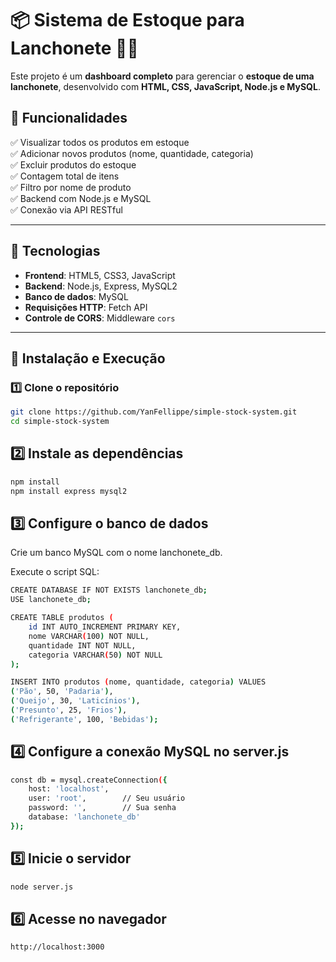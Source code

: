 # 📦 Sistema de Estoque para Lanchonete 🥪🍹

Este projeto é um **dashboard completo** para gerenciar o **estoque de uma lanchonete**, desenvolvido com **HTML, CSS, JavaScript, Node.js e MySQL**.  

## 🌟 Funcionalidades
✅ Visualizar todos os produtos em estoque  
✅ Adicionar novos produtos (nome, quantidade, categoria)  
✅ Excluir produtos do estoque  
✅ Contagem total de itens  
✅ Filtro por nome de produto  
✅ Backend com Node.js e MySQL  
✅ Conexão via API RESTful  

---

## 🔧 Tecnologias
- **Frontend**: HTML5, CSS3, JavaScript
- **Backend**: Node.js, Express, MySQL2
- **Banco de dados**: MySQL
- **Requisições HTTP**: Fetch API
- **Controle de CORS**: Middleware `cors`

---

## 🚀 Instalação e Execução

### 1️⃣ Clone o repositório
```bash
git clone https://github.com/YanFellippe/simple-stock-system.git
cd simple-stock-system
```

## 2️⃣ Instale as dependências
```bash
npm install
npm install express mysql2
```

## 3️⃣ Configure o banco de dados
Crie um banco MySQL com o nome lanchonete_db.

Execute o script SQL:
```bash
CREATE DATABASE IF NOT EXISTS lanchonete_db;
USE lanchonete_db;

CREATE TABLE produtos (
    id INT AUTO_INCREMENT PRIMARY KEY,
    nome VARCHAR(100) NOT NULL,
    quantidade INT NOT NULL,
    categoria VARCHAR(50) NOT NULL
);

INSERT INTO produtos (nome, quantidade, categoria) VALUES
('Pão', 50, 'Padaria'),
('Queijo', 30, 'Laticínios'),
('Presunto', 25, 'Frios'),
('Refrigerante', 100, 'Bebidas');
```

## 4️⃣ Configure a conexão MySQL no server.js
```bash
const db = mysql.createConnection({
    host: 'localhost',
    user: 'root',        // Seu usuário
    password: '',        // Sua senha
    database: 'lanchonete_db'
});
```

## 5️⃣ Inicie o servidor
```bash
node server.js
```

## 6️⃣ Acesse no navegador
```bash
http://localhost:3000
```

